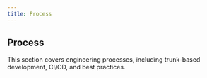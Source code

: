 ```yaml
---
title: Process
---
```


## Process

This section covers engineering processes, including trunk-based development,
CI/CD, and best practices.
